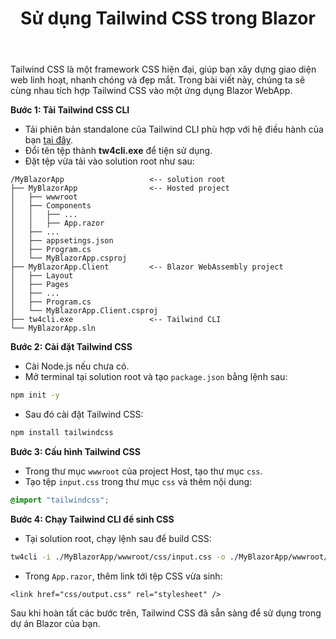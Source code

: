 ﻿--- 
url: [/post/su-dung-tailwind-css-trong-blazor]
title: "Sử dụng Tailwind CSS trong Blazor"
$attribute: PostMetadata(Id = 2, Title = "Sử dụng Tailwind CSS trong Blazor", Category = "Blazor", LastModified = "23-09-2025")
$layout: BlogContentLayout
---


Tailwind CSS là một framework CSS hiện đại, giúp bạn xây dựng giao diện web linh hoạt, 
nhanh chóng và đẹp mắt. Trong bài viết này, chúng ta sẽ cùng nhau tích hợp Tailwind CSS 
vào một ứng dụng Blazor WebApp.

**Bước 1: Tải Tailwind CSS CLI**

- Tải phiên bản standalone của Tailwind CLI phù hợp với hệ điều hành của bạn [tại đây](https://github.com/tailwindlabs/tailwindcss/releases/).
- Đổi tên tệp thành **tw4cli.exe** để tiện sử dụng.
- Đặt tệp vừa tải vào solution root như sau:

```text
/MyBlazorApp                   <-- solution root
├── MyBlazorApp                <-- Hosted project
│   ├── wwwroot  
│   ├── Components
│	│	├── ...
│	│	├── App.razor
│   ├── ...
│   ├── appsetings.json               
│   ├── Program.cs
│   └── MyBlazorApp.csproj
├── MyBlazorApp.Client         <-- Blazor WebAssembly project
│   ├── Layout
│   ├── Pages
│   ├── ...
│   ├── Program.cs
│   └── MyBlazorApp.Client.csproj
├── tw4cli.exe                 <-- Tailwind CLI
└── MyBlazorApp.sln
```

**Bước 2: Cài đặt Tailwind CSS**

- Cài Node.js nếu chưa có.
- Mở terminal tại solution root và tạo `package.json` bằng lệnh sau:

```bash
npm init -y

```

- Sau đó cài đặt Tailwind CSS:

```bash
npm install tailwindcss

```

**Bước 3: Cấu hình Tailwind CSS**

- Trong thư mục `wwwroot` của project Host, tạo thư mục `css`.
- Tạo tệp `input.css` trong thư mục `css` và thêm nội dung: 

```css
@import "tailwindcss";

```

**Bước 4: Chạy Tailwind CLI để sinh CSS**

- Tại solution root, chạy lệnh sau để build CSS:

```bash
tw4cli -i ./MyBlazorApp/wwwroot/css/input.css -o ./MyBlazorApp/wwwroot/css/output.css --watch

```

- Trong `App.razor`, thêm link tới tệp CSS vừa sinh:

```markup
<link href="css/output.css" rel="stylesheet" />

```

Sau khi hoàn tất các bước trên, Tailwind CSS đã sẵn sàng để sử dụng trong dự án Blazor của bạn. 